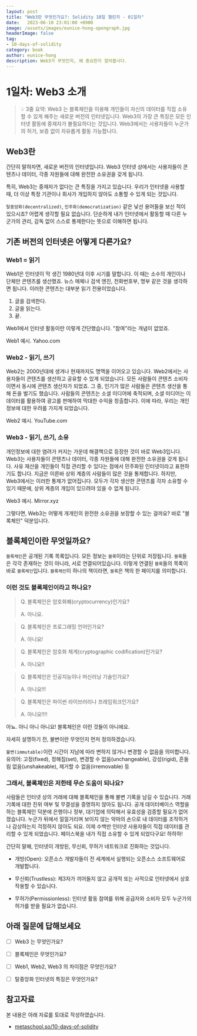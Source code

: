 ```yaml
---
layout: post
title: "Web3란 무엇인가요?: Solidity 10일 챌린지 - 01일차"
date:   2023-06-10 23:01:00 +0900
image: /assets/images/eunice-hong-opengraph.jpg
headerImage: false
tag:
- 10-days-of-solidity
category: book
author: eunice-hong
description: Web3가 무엇인지, 왜 중요한지 알아봅시다.
---
```


# 1일차: Web3 소개

> 💡 3줄 요약: Web3 는 블록체인을 이용해 개인들이 자신의 데이터를 직접 소유할 수 있게 해주는
> 새로운 버전의 인터넷입니다. Web3의 가장 큰 특징은 모든 인터넷 활동에 중재자가 불필요하다는 것입니다.
> Web3에서는 사용자들이 누군가의 허가, 보증 없이 자유롭게 활동 가능합니다.

## Web3란

간단히 말하자면, 새로운 버전의 인터넷입니다.
Web3 인터넷 상에서는 사용자들이 콘텐츠나 데이터, 각종 자원들에 대해 완전한 소유권을 갖게 됩니다.

특히, Web3는 중재자가 없다는 큰 특징을 가지고 있습니다.
우리가 인터넷을 사용할 때, 더 이상 특정 기관이나 회사가 개입하지 않아도 소통할 수 있게 되는 것입니다.

`탈중앙화(decentralized)`, `민주화(democratization)` 같은 낯선 용어들을 보신 적이 있으시죠?
어렵게 생각할 필요 없습니다.
단순하게 내가 인터넷에서 활동할 때 다른 누군가의 관리, 감독 없이 스스로 통제한다는 뜻으로 이해하면 됩니다.

## 기존 버전의 인터넷은 어떻게 다른가요?

### Web1 = 읽기

Web1은 인터넷이 막 생긴 1980년대 이후 시기를 말합니다.
이 때는 소수의 개인이나 단체만 콘텐츠를 생산했죠.
뉴스 매체나 검색 엔진, 전화번호부, 명부 같은 것을 생각하면 됩니다.
이러한 콘텐츠는 대부분 읽기 전용이었습니다.

1. 글을 검색한다.
2. 글을 읽는다.
3. 끝.

Web1에서 인터넷 활동이란 이렇게 간단했습니다. "참여"라는 개념이 없었죠.

Web1 예시. Yahoo.com

### Web2 - 읽기, 쓰기

Web2는 2000년대에 생겨나 현재까지도 명맥을 이어오고 있습니다.
Web2에서는 사용자들이 콘텐츠를 생산하고 공유할 수 있게 되었습니다.
모든 사람들이 콘텐츠 소비자이면서 동시에 콘텐츠 생산자가 되었죠.
그 중, 인기가 많은 사람들은 콘텐츠 생산을 통해 돈을 벌기도 했습니다.
사람들의 콘텐츠는 소셜 미디어에 축적되며,
소셜 미디어는 이 데이터를 활용하여 광고를 판매하여 막대한 수익을 창출합니다.
이에 따라, 우리는 개인정보에 대한 우려를 가지게 되었습니다.

Web2 예시. YouTube.com

### Web3 - 읽기, 쓰기, 소유

개인정보에 대한 염려가 커지는 가운데 해결책으로 등장한 것이 바로 Web3입니다.
Web3는 사용자들이 콘텐츠나 데이터, 각종 자원들에 대해 완전한 소유권을 갖게 됩니다.
사유 재산을 개인들이 직접 관리할 수 있다는 점에서 민주화된 인터넷이라고 표현하기도 합니다.
지금은 이른바 상위 계층의 사람들이 많은 것을 통제합니다.
하지만, Web3에서는 이러한 통제가 없어집니다.
모두가 각자 생산한 콘텐츠를 각자 소유할 수 있기 때문에, 상위 계층의 개입이 있으려야 있을 수 없게 됩니다.

Web3 예시. Mirror.xyz

그렇다면, Web3는 어떻게 개개인의 완전한 소유권을 보장할 수 있는 걸까요?
바로 "블록체인" 덕분입니다.

## 블록체인이란 무엇일까요?

`블록체인`은 공개된 기록 목록입니다.
모든 정보는 `블록`이라는 단위로 저장됩니다.
`블록`들은 각각 존재하는 것이 아니라, 서로 연결되어있습니다.
이렇게 연결된 `블록`들의 목록이 바로 `블록체인`입니다.
`블록체인`이 하나의 책이라면, `블록`은 책의 한 페이지를 의미합니다.

### 이런 것도 블록체인이라고 하나요?

> Q. 블록체인은 암호화폐(cryptocurrency)인가요?
>
> A. 아니요.

> Q. 블록체인은 프로그래밍 언어인가요?
>
> A. 아니요!

> Q. 블록체인은 암호화 체계(cryptographic codification)인가요?
>
> A. 아니요!!

> Q. 블록체인은 인공지능이나 머신러닝 기술인가요?
>
> A. 아니요!!!

> Q. 블록체인은 파이썬 라이브러리나 프레임워크인가요?
>
> A. 아니요!!!!

아뇨. 아니 아니 아니요! 블록체인은 이런 것들이 아니에요.

자세히 설명하기 전, 불변이란 무엇인지 먼저 정의하겠습니다.

`불변(immutable)`이란 시간이 지남에 따라 변하지 않거나 변경할 수 없음을 의미합니다.
유의어:
고정(fixed),
정해짐(set),
변경할 수 없음(unchangeable),
강성(rigid),
흔들림 없음(unshakeable),
제거할 수 없음(irremovable) 등

### 그래서, 블록체인은 저한테 무슨 도움이 되나요?

사람들은 인터넷 상의 거래에 대해 블록체인을 통해 불변 기록을 남길 수 있습니다.
거래 기록에 대한 진위 여부 및 무결성을 증명하지 않아도 됩니다.
공개 데이터베이스 역할을 하는 블록체인 덕분에
은행이나 정부, 대기업에 의탁해서 유효성을 검증할 필요가 없어졌습니다.
누군가 뒤에서 낄낄거리며 보이지 않는 악마의 손으로 내 데이터를 조작하거나 감상하는지 걱정하지 않아도 되요.
이제 수백만 인터넷 사용자들이 직접 데이터를 관리할 수 있게 되었습니다.
페이스북을 내가 직접 소유할 수 있게 되었다구요! 하하하!

간단히 말해, 인터넷이 개방된, 무신뢰, 무허가 네트워크로 진화하는 것입니다.

* 개방(Open): 오픈소스 개발자들이 전 세계에서 실행되는 오픈소스 소프트웨어로 개발합니다.

* 무신뢰(Trustless): 제3자가 끼어들지 않고 공개적 또는 사적으로 인터넷에서 상호작용할 수 있습니다.

* 무허가(Permissionless): 인터넷 활동 참여를 위해 공급자와 소비자 모두 누군가의 허가를 받을 필요가 없습니다.

## 아래 질문에 답해보세요

* [ ] Web3 는 무엇인가요?
* [ ] 블록체인은 무엇인가요?
* [ ] Web1, Web2, Web3 의 차이점은 무엇인가요?
* [ ] 탈중앙화 인터넷의 특징은 무엇인가요?


## 참고자료

본 내용은 아래 자료를 토대로 작성하였습니다.

* [metaschool.so/10-days-of-solidity](https://metaschool.so/courses/10-days-of-solidity/lesson/94002ed1-afe8-4616-ad99-101d72694b23)
